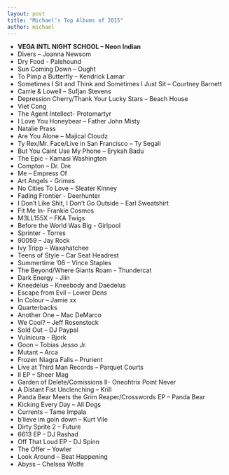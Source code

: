 ```yaml
---
layout: post
title: "Michael's Top Albums of 2015"
author: michael
---
```


- **VEGA INTL NIGHT SCHOOL – Neon Indian**
- Divers – Joanna Newsom
- Dry Food - Palehound
- Sun Coming Down – Ought
- To Pimp a Butterfly – Kendrick Lamar
- Sometimes I Sit and Think and Sometimes I Just Sit – Courtney Barnett
- Carrie & Lowell – Sufjan Stevens
- Depression Cherry/Thank Your Lucky Stars – Beach House
- Viet Cong
- The Agent Intellect- Protomartyr
- I Love You Honeybear – Father John Misty
- Natalie Prass
- Are You Alone – Majical Cloudz
- Ty Rex/Mr. Face/Live in San Francisco – Ty Segall
- But You Caint Use My Phone – Erykah Badu
- The Epic – Kamasi Washington
- Compton – Dr. Dre
- Me – Empress Of
- Art Angels - Grimes
- No Cities To Love – Sleater Kinney
- Fading Frontier - Deerhunter
- I Don’t Like Shit, I Don’t Go Outside – Earl Sweatshirt
- Fit Me In- Frankie Cosmos
- M3LL155X – FKA Twigs
- Before the World Was Big - Girlpool
- Sprinter - Torres
- 90059 – Jay Rock
- Ivy Tripp – Waxahatchee
- Teens of Style – Car Seat Headrest
- Summertime ’06 – Vince Staples
- The Beyond/Where Giants Roam - Thundercat
- Dark Energy - Jlin
- Kneedelus – Kneebody and Daedelus
- Escape from Evil – Lower Dens
- In Colour – Jamie xx
- Quarterbacks
- Another One – Mac DeMarco
- We Cool? – Jeff Rosenstock
- Sold Out – DJ Paypal
- Vulnicura - Bjork
- Goon – Tobias Jesso Jr.
- Mutant – Arca 
- Frozen Niagra Falls – Prurient
- Live at Third Man Records – Parquet Courts
- II EP – Sheer Mag
- Garden of Delete/Comissions II- Oneohtrix Point Never
- A Distant Fist Unclenching – Krill
- Panda Bear Meets the Grim Reaper/Crosswords EP – Panda Bear
- Kicking Every Day – All Dogs
- Currents – Tame Impala
- b’lieve im goin down – Kurt Vile
- Dirty Sprite 2 – Future
- 6613 EP - DJ Rashad
- Off That Loud EP - DJ Spinn 
- The Offer – Yowler
- Look Around – Beat Happening
- Abyss – Chelsea Wolfe

